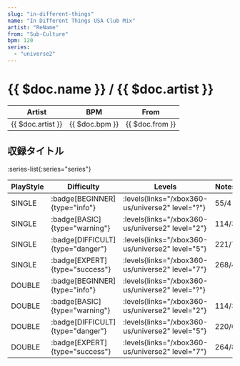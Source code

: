 ```yaml
---
slug: "in-different-things"
name: "In Different Things USA Club Mix"
artist: "ReName"
from: "Sub-Culture"
bpm: 120
series:
  - "universe2"
---
```


# {{ $doc.name }} / {{ $doc.artist }}

|Artist|BPM|From|
|------|---|----|
|{{ $doc.artist }}|{{ $doc.bpm }}|{{ $doc.from }}|

## 収録タイトル

:series-list{:series="series"}

|PlayStyle|Difficulty|Levels|Notes|Movie|
|---------|----------|------|-----|-----|
|SINGLE| :badge[BEGINNER]{type="info"}| :levels{links="/xbox360-us/universe2" level="?"}|55/4||
|SINGLE| :badge[BASIC]{type="warning"}| :levels{links="/xbox360-us/universe2" level="2"}|114/3||
|SINGLE| :badge[DIFFICULT]{type="danger"}| :levels{links="/xbox360-us/universe2" level="5"}|221/7||
|SINGLE| :badge[EXPERT]{type="success"}| :levels{links="/xbox360-us/universe2" level="7"}|268/4||
|DOUBLE| :badge[BEGINNER]{type="info"}| :levels{links="/xbox360-us/universe2" level="?"}|||
|DOUBLE| :badge[BASIC]{type="warning"}| :levels{links="/xbox360-us/universe2" level="2"}|114/3||
|DOUBLE| :badge[DIFFICULT]{type="danger"}| :levels{links="/xbox360-us/universe2" level="5"}|220/6||
|DOUBLE| :badge[EXPERT]{type="success"}| :levels{links="/xbox360-us/universe2" level="7"}|264/8||
